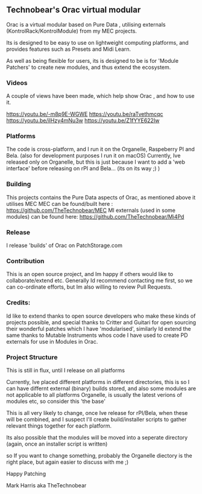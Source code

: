 ## Technobear's Orac virtual modular 


Orac is a virtual modular based on Pure Data , utilising externals (KontrolRack/KontrolModule) from my MEC projects.

Its is designed to be easy to use on lightweight computing platforms, and provides features such as Presets and Midi Learn.

As well as being flexible for users, its is designed to be is for 'Module Patchers' to create new modules, and thus extend the ecosystem.


### Videos
A couple of views have been made, which help show Orac , and how to use it.

https://youtu.be/-m8p9E-WGWE
https://youtu.be/raTvethmcqc
https://youtu.be/ilHzy4mNu3w
https://youtu.be/Z1fYYE622Iw


### Platforms
The code is cross-platform, and I run it on the Organelle, Raspeberry PI and Bela.
(also for development purposes I run it on macOS)
Currently, Ive released only on Organelle, but this is just because I want to add a 'web interface' before releasing on rPI and Bela... 
(its on its way ;) )

### Building
This projects contains the Pure Data aspects of Orac, as mentioned above it utilises MEC
MEC can be found/built here : https://github.com/TheTechnobear/MEC
MI externals (used in some modules) can be found here: https://github.com/TheTechnobear/Mi4Pd

### Release
I release 'builds' of Orac on PatchStorage.com


### Contribution
This is an open source project, and Im happy if others would like to collaborate/extend etc.
Generally Id recommend contacting me first, so we can co-ordinate efforts, but Im also willing to review Pull Requests.


### Credits:
Id like to extend  thanks to open source developers who make these kinds of projects possible, 
and special thanks to Critter and Guitari for open sourcing their wonderful patches which I have 'modularised', similarly Id extend the same thanks to Mutable Instruments whos code I have used to create PD externals for use in Modules in Orac.

### Project Structure
This is still in flux, until I release on all platforms

Currently, Ive placed different platforms in different directories, this is so I can have differnt external (binary) builds stored, and also some modules are not applicable to all platforms
Organelle, is usually the latest verions of modules etc, so consider this 'the base'

This is all very likely to change, once Ive release for rPI/Bela, when these will be combined, and I suspect I'll create build/installer scripts to gather relevant things together for each platform.

Its also possible that the modules will be moved into a seperate directory (again, once an installer script is written)

so If you want to change something, probably the Organelle diectory is the right place, but again easier to discuss with me ;) 



Happy Patching 

Mark Harris aka TheTechnobear
